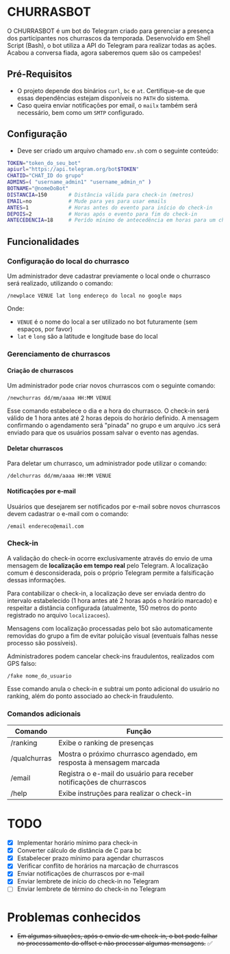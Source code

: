 # CHURRASBOT

O CHURRASBOT é um bot do Telegram criado para gerenciar a presença dos participantes nos churrascos da temporada. Desenvolvido em Shell Script (Bash), o bot utiliza a API do Telegram para realizar todas as ações. Acabou a conversa fiada, agora saberemos quem são os campeões!

## Pré-Requisitos
- O projeto depende dos binários `curl`, `bc` e `at`. Certifique-se de que essas dependências estejam disponíveis no `PATH` do sistema.
- Caso queira enviar notificações por email, o `mailx` também será necessário, bem como um `SMTP` configurado.

## Configuração

* Deve ser criado um arquivo chamado `env.sh` com o seguinte conteúdo:
```bash
TOKEN="token_do_seu_bot"
apiurl="https://api.telegram.org/bot$TOKEN"
CHATID="CHAT_ID do grupo"
ADMINS=( "username_admin1" "username_admin_n" )
BOTNAME="@nomeDoBot"
DISTANCIA=150       # Distância válida para check-in (metros)
EMAIL=no            # Mude para yes para usar emails
ANTES=1             # Horas antes do evento para início do check-in
DEPOIS=2            # Horas após o evento para fim do check-in
ANTECEDENCIA=18     # Perído mínimo de antecedência em horas para um churrasco ser marcado
```

## Funcionalidades
### Configuração do local do churrasco
Um administrador deve cadastrar previamente o local onde o churrasco será realizado, utilizando o comando:

```/newplace VENUE lat long endereço do local no google maps```

Onde:

- `VENUE` é o nome do local a ser utilizado no bot futuramente (sem espaços, por favor)
- `lat` e `long` são a latitude e longitude base do local

### Gerenciamento de churrascos
#### Criação de churrascos

Um administrador pode criar novos churrascos com o seguinte comando:

```/newchurras dd/mm/aaaa HH:MM VENUE```

Esse comando estabelece o dia e a hora do churrasco. O check-in será válido de 1 hora antes até 2 horas depois do horário definido. A mensagem confirmando o agendamento será "pinada" no grupo e um arquivo .ics será enviado para que os usuários possam salvar o evento nas agendas.

#### Deletar churrascos
Para deletar um churrasco, um administrador pode utilizar o comando:

```/delchurras dd/mm/aaaa HH:MM VENUE```

#### Notificações por e-mail
Usuários que desejarem ser notificados por e-mail sobre novos churrascos devem cadastrar o e-mail com o comando:

```/email endereco@email.com```

### Check-in

A validação do check-in ocorre exclusivamente através do envio de uma mensagem de **localização em tempo real** pelo Telegram. A localização comum é desconsiderada, pois o próprio Telegram permite a falsificação dessas informações.

Para contabilizar o check-in, a localização deve ser enviada dentro do intervalo estabelecido (1 hora antes até 2 horas após o horário marcado) e respeitar a distância configurada (atualmente, 150 metros do ponto registrado no arquivo `localizacoes`).

Mensagens com localização processadas pelo bot são automaticamente removidas do grupo a fim de evitar poluição visual (eventuais falhas nesse processo são possíveis).

Administradores podem cancelar check-ins fraudulentos, realizados com GPS falso:

```/fake nome_do_usuario```

Esse comando anula o check-in e subtrai um ponto adicional do usuário no ranking, além do ponto associado ao check-in fraudulento.

### Comandos adicionais
| Comando       | Função                                                              |
|---------------|---------------------------------------------------------------------|
| /ranking      | Exibe o ranking de presenças                                       |
| /qualchurras  | Mostra o próximo churrasco agendado, em resposta à mensagem marcada|
| /email        | Registra o e-mail do usuário para receber notificações de churrascos|
| /help         | Exibe instruções para realizar o check-in                          |

# TODO
- [x] Implementar horário mínimo para check-in
- [x] Converter cálculo de distância de C para bc
- [x] Estabelecer prazo mínimo para agendar churrascos
- [x] Verificar conflito de horários na marcação de churrascos
- [x] Enviar notificações de churrascos por e-mail
- [x] Enviar lembrete de início do check-in no Telegram
- [ ] Enviar lembrete de término do check-in no Telegram

# Problemas conhecidos
* ~~Em algumas situações, após o envio de um check-in, o bot pode falhar no processamento do offset e não processar algumas mensagens.~~ ✅

